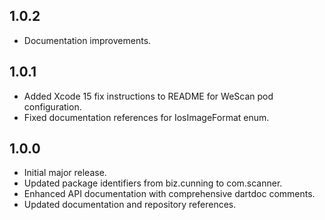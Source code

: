 ## 1.0.2
* Documentation improvements.

## 1.0.1
* Added Xcode 15 fix instructions to README for WeScan pod configuration.
* Fixed documentation references for IosImageFormat enum.

## 1.0.0
* Initial major release.
* Updated package identifiers from biz.cunning to com.scanner.
* Enhanced API documentation with comprehensive dartdoc comments.
* Updated documentation and repository references.

